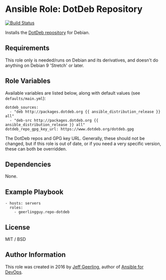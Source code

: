 # Ansible Role: DotDeb Repository

[![Build Status](https://travis-ci.org/geerlingguy/ansible-role-repo-dotdeb.svg?branch=master)](https://travis-ci.org/geerlingguy/ansible-role-repo-dotdeb)

Installs the [DotDeb repository](https://www.dotdeb.org/) for Debian.

## Requirements

This role only is needed/runs on Debian and its derivatives, and doesn't do anything on Debian 9 'Stretch' or later.

## Role Variables

Available variables are listed below, along with default values (see `defaults/main.yml`):

    dotdeb_sources:
      - "deb http://packages.dotdeb.org {{ ansible_distribution_release }} all"
      - "deb-src http://packages.dotdeb.org {{ ansible_distribution_release }} all"
    dotdeb_repo_gpg_key_url: https://www.dotdeb.org/dotdeb.gpg

The DotDeb repos and GPG key URL. Generally, these should not be changed, but if this role is out of date, or if you need a very specific version, these can both be overridden.

## Dependencies

None.

## Example Playbook

    - hosts: servers
      roles:
        - geerlingguy.repo-dotdeb

## License

MIT / BSD

## Author Information

This role was created in 2016 by [Jeff Geerling](https://www.jeffgeerling.com/), author of [Ansible for DevOps](https://www.ansiblefordevops.com/).
